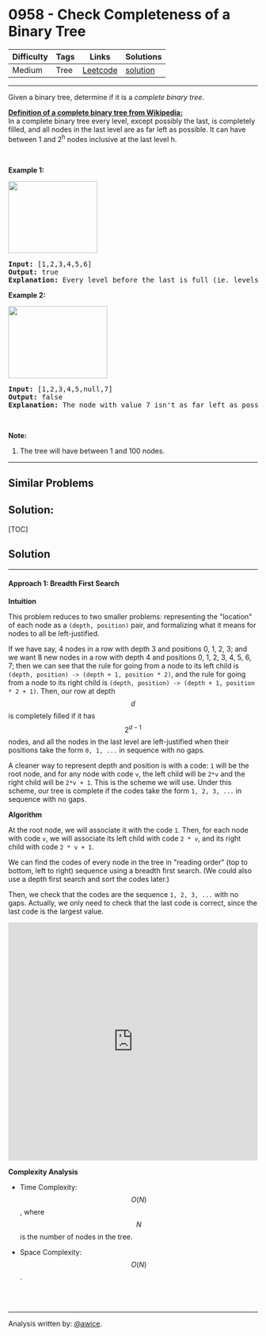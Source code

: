 # 0958 - Check Completeness of a Binary Tree

Difficulty  | Tags | Links | Solutions
----------- | ---- | ----- | -----
Medium | Tree | [Leetcode](https://leetcode.com/problems/check-completeness-of-a-binary-tree) | [solution](https://leetcode.com/problems/check-completeness-of-a-binary-tree/solution/)


-----------

<p>Given a binary tree, determine if it is a <em>complete binary tree</em>.</p>

<p><u><b>Definition of a complete binary tree from <a href="http://en.wikipedia.org/wiki/Binary_tree#Types_of_binary_trees" target="_blank">Wikipedia</a>:</b></u><br />
In a complete binary tree every level, except possibly the last, is completely filled, and all nodes in the last level are as far left as possible. It can have between 1 and 2<sup>h</sup> nodes inclusive at the last level h.</p>

<p>&nbsp;</p>

<p><strong>Example 1:</strong></p>

<p><strong><img alt="" src="https://assets.leetcode.com/uploads/2018/12/15/complete-binary-tree-1.png" style="width: 180px; height: 145px;" /></strong></p>

<pre>
<strong>Input: </strong><span id="example-input-1-1">[1,2,3,4,5,6]</span>
<strong>Output: </strong><span id="example-output-1">true</span>
<span><strong>Explanation: </strong></span>Every level before the last is full (ie. levels with node-values {1} and {2, 3}), and all nodes in the last level ({4, 5, 6}) are as far left as possible.
</pre>

<div>
<p><strong>Example 2:</strong></p>

<p><strong><img alt="" src="https://assets.leetcode.com/uploads/2018/12/15/complete-binary-tree-2.png" style="width: 200px; height: 145px;" /></strong></p>

<pre>
<strong>Input: </strong><span id="example-input-2-1">[1,2,3,4,5,null,7]</span>
<strong>Output: </strong><span id="example-output-2">false</span>
<strong>Explanation: </strong>The node with value 7 isn&#39;t as far left as possible.<span>
</span></pre>

<div>&nbsp;</div>
</div>

<p><strong>Note:</strong></p>

<ol>
	<li>The tree will have between 1 and 100 nodes.</li>
</ol>


-----------


## Similar Problems




## Solution:

[TOC]

## Solution
---
#### Approach 1: Breadth First Search

**Intuition**

This problem reduces to two smaller problems: representing the "location" of each node as a `(depth, position)` pair, and formalizing what it means for nodes to all be left-justified.

If we have say, 4 nodes in a row with depth 3 and positions 0, 1, 2, 3; and we want 8 new nodes in a row with depth 4 and positions 0, 1, 2, 3, 4, 5, 6, 7; then we can see that the rule for going from a node to its left child is `(depth, position) -> (depth + 1, position * 2)`, and the rule for going from a node to its right child is `(depth, position) -> (depth + 1, position * 2 + 1)`.  Then, our row at depth $$d$$ is completely filled if it has $$2^{d-1}$$ nodes, and all the nodes in the last level are left-justified when their positions take the form `0, 1, ...` in sequence with no gaps.

A cleaner way to represent depth and position is with a code: `1` will be the root node, and for any node with code `v`, the left child will be `2*v` and the right child will be `2*v + 1`.  This is the scheme we will use.  Under this scheme, our tree is complete if the codes take the form `1, 2, 3, ...` in sequence with no gaps.

**Algorithm**

At the root node, we will associate it with the code `1`.  Then, for each node with code `v`, we will associate its left child with code `2 * v`, and its right child with code `2 * v + 1`.

We can find the codes of every node in the tree in "reading order" (top to bottom, left to right) sequence using a breadth first search.  (We could also use a depth first search and sort the codes later.)

Then, we check that the codes are the sequence `1, 2, 3, ...` with no gaps.  Actually, we only need to check that the last code is correct, since the last code is the largest value.


<iframe src="https://leetcode.com/playground/JXyfvuSS/shared" frameBorder="0" width="100%" height="480" name="JXyfvuSS"></iframe>

**Complexity Analysis**

* Time Complexity:  $$O(N)$$, where $$N$$ is the number of nodes in the tree.

* Space Complexity:  $$O(N)$$.
<br />
<br />


---
Analysis written by: [@awice](https://leetcode.com/awice).
